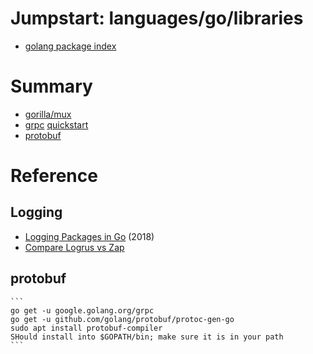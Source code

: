 # Jumpstart: languages/go/libraries

  * [golang package index](https://pkg.go.dev/)

# Summary
  * [gorilla/mux](https://github.com/gorilla/mux)
  * [grpc](https://github.com/grpc) [quickstart](https://grpc.io/docs/languages/go/quickstart/)
  * [protobuf](https://github.com/protocolbuffers/protobuf)


# Reference
## Logging
  * [Logging Packages in Go](https://www.client9.com/logging-packages-in-golang/) (2018)
  * [Compare Logrus vs Zap](https://go.libhunt.com/compare-logrus-vs-zap)

## protobuf
    ```
    go get -u google.golang.org/grpc
    go get -u github.com/golang/protobuf/protoc-gen-go
    sudo apt install protobuf-compiler
    SHould install into $GOPATH/bin; make sure it is in your path
    ```
